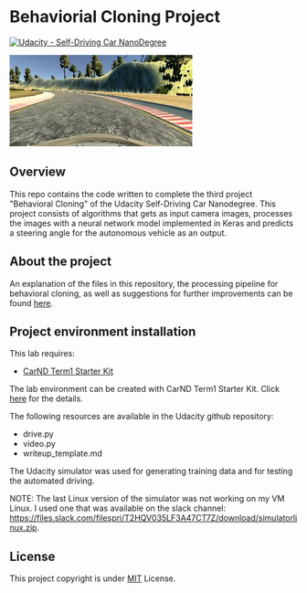 # Behaviorial Cloning Project

[![Udacity - Self-Driving Car NanoDegree](https://s3.amazonaws.com/udacity-sdc/github/shield-carnd.svg)](http://www.udacity.com/drive)

[//]: # (Image References)

[image0]: ./images/image1.jpg 

![alt text][image0]

Overview
---
This repo contains the code written to complete the third project "Behavioral Cloning" of the Udacity Self-Driving Car Nanodegree. This project consists of algorithms that gets as input camera images, processes the images with a neural network model implemented in Keras and predicts a steering angle for the autonomous vehicle as an output. 

About the project
---
An explanation of the files in this repository, the processing pipeline for behavioral cloning, as well as suggestions for further improvements can be found [here](https://github.com/frtunikj/sdc_behavioral_cloning/blob/master/writeup.md). 

Project environment installation
---
This lab requires:

* [CarND Term1 Starter Kit](https://github.com/udacity/CarND-Term1-Starter-Kit)

The lab environment can be created with CarND Term1 Starter Kit. Click [here](https://github.com/udacity/CarND-Term1-Starter-Kit/blob/master/README.md) for the details.

The following resources are available in the Udacity github repository:
* drive.py
* video.py
* writeup_template.md

The Udacity simulator was used for generating training data and for testing the automated driving. 

NOTE: The last Linux version of the simulator was not working on my VM Linux. I used one that was available on the slack channel: https://files.slack.com/filespri/T2HQV035LF3A47CT7Z/download/simulatorlinux.zip.

License
---
This project copyright is under [MIT](https://github.com/frtunikj/sdc_behavioral_cloning/blob/master/LICENCE) License.
